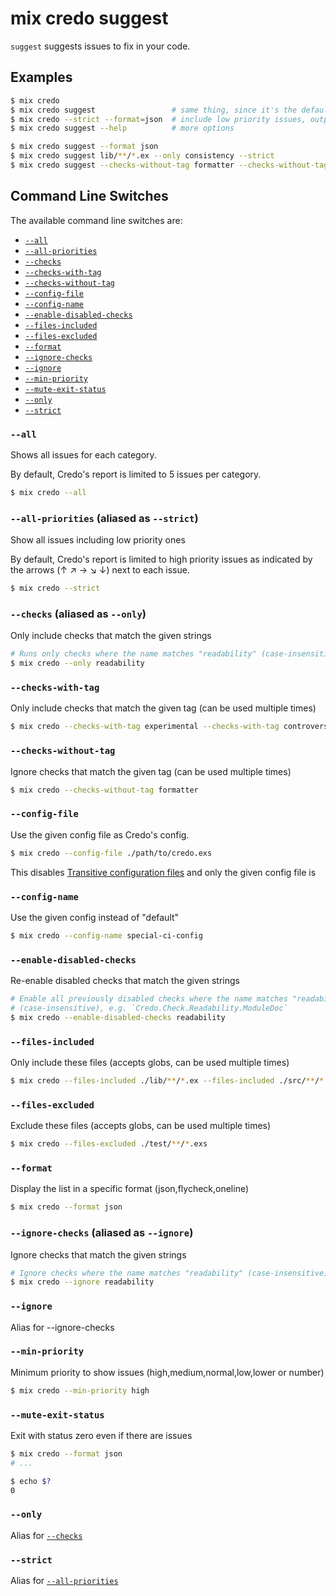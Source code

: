
# mix credo suggest

`suggest` suggests issues to fix in your code.

## Examples

```bash
$ mix credo
$ mix credo suggest                 # same thing, since it's the default command
$ mix credo --strict --format=json  # include low priority issues, output as JSON
$ mix credo suggest --help          # more options

$ mix credo suggest --format json
$ mix credo suggest lib/**/*.ex --only consistency --strict
$ mix credo suggest --checks-without-tag formatter --checks-without-tag controversial
```

## Command Line Switches

The available command line switches are:

- [`--all`](#all)
- [`--all-priorities`](#all-priorities-aliased-as-strict)
- [`--checks`](#checks-aliased-as-only)
- [`--checks-with-tag`](#checks-with-tag)
- [`--checks-without-tag`](#checks-without-tag)
- [`--config-file`](#config-file)
- [`--config-name`](#config-name)
- [`--enable-disabled-checks`](#enable-disabled-checks)
- [`--files-included`](#files-included)
- [`--files-excluded`](#files-excluded)
- [`--format`](#format)
- [`--ignore-checks`](#ignore-checks-aliased-as-ignore)
- [`--ignore`](#ignore)
- [`--min-priority`](#min-priority)
- [`--mute-exit-status`](#mute-exit-status)
- [`--only`](#only)
- [`--strict`](#strict)

### `--all`

Shows all issues for each category.

By default, Credo's report is limited to 5 issues per category.

```bash
$ mix credo --all
```

### `--all-priorities` (aliased as `--strict`)

Show all issues including low priority ones

By default, Credo's report is limited to high priority issues as indicated by the arrows (↑ ↗ → ↘ ↓) next to each issue.

```bash
$ mix credo --strict
```

### `--checks` (aliased as `--only`)

Only include checks that match the given strings

```bash
# Runs only checks where the name matches "readability" (case-insensitive), e.g. `Credo.Check.Readability.ModuleDoc`
$ mix credo --only readability
```

### `--checks-with-tag`

Only include checks that match the given tag (can be used multiple times)

```bash
$ mix credo --checks-with-tag experimental --checks-with-tag controversial
```

### `--checks-without-tag`

Ignore checks that match the given tag (can be used multiple times)

```bash
$ mix credo --checks-without-tag formatter
```

### `--config-file`

Use the given config file as Credo's config.

```bash
$ mix credo --config-file ./path/to/credo.exs
```

This disables [Transitive configuration files](config_file.html#transitive-configuration-files) and only the given config file is

### `--config-name`

Use the given config instead of "default"

```bash
$ mix credo --config-name special-ci-config
```

### `--enable-disabled-checks`

Re-enable disabled checks that match the given strings

```bash
# Enable all previously disabled checks where the name matches "readability"
# (case-insensitive), e.g. `Credo.Check.Readability.ModuleDoc`
$ mix credo --enable-disabled-checks readability
```

### `--files-included`

Only include these files (accepts globs, can be used multiple times)

```bash
$ mix credo --files-included ./lib/**/*.ex --files-included ./src/**/*.ex
```

### `--files-excluded`

Exclude these files (accepts globs, can be used multiple times)

```bash
$ mix credo --files-excluded ./test/**/*.exs
```

### `--format`

Display the list in a specific format (json,flycheck,oneline)

```bash
$ mix credo --format json
```

### `--ignore-checks` (aliased as `--ignore`)

Ignore checks that match the given strings

```bash
# Ignore checks where the name matches "readability" (case-insensitive), e.g. `Credo.Check.Readability.ModuleDoc`
$ mix credo --ignore readability
```

### `--ignore`

Alias for --ignore-checks

### `--min-priority`

Minimum priority to show issues (high,medium,normal,low,lower or number)

```bash
$ mix credo --min-priority high
```

### `--mute-exit-status`

Exit with status zero even if there are issues

```bash
$ mix credo --format json
# ...

$ echo $?
0
```

### `--only`

Alias for [`--checks`](#checks-aliased-as-only)

### `--strict`

Alias for [`--all-priorities`](#all-priorities-aliased-as-strict)

